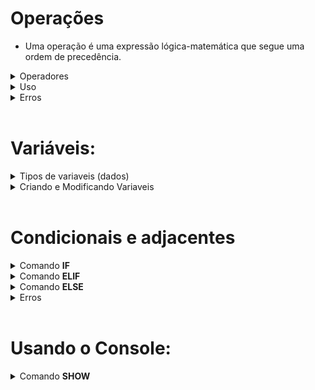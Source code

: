 # Operações 
* Uma operação é uma expressão lógica-matemática que segue uma ordem de precedência.

<details>
<summary> Operadores </summary>

* Todos os operadores abaixo estão organizados da seguinte forma: símbolo, ordem de precedência (quanto maior, mais prioridade), função e um exemplo. 

* Operadores unários: 
        
        ! : 7 : Not lógico   : !0 = 1
        - : 7 : Menos unário : -1 = -1

* Operadores binários:

        | : 1 : Ou lógico    : 0 | 1 = 1
        & : 2 : And lógico   : 0 & 1 = 0
        + : 4 : Soma         : 1 + 2 = 3
        - : 4 : Subtração    : 1 - 2 = -1
        * : 5 : Multiplicação: 2 * 2 = 4
        / : 5 : Divisão      : 2 / 2 = 1
        % : 5 : Módulo       : 2 % 2 = 0
        ^ : 6 : Potência     : 5 ^ 3 = 125
        ~ : 0 : Aproximação  : 0~10.6 = 11 (a ~ b → arredonda o número a com b casas decimais)

* Comparadores:

        > : 3 : Maior ou igual : 10 > 5 = 1 (Retorna 1 caso (a>=b), 0 caso contrário.)
        < : 3 : Menor ou igual : 10 < 5 = 0 (Retorna 1 caso (a<=b), 0 caso contrário.)
        $ : 3 : Texto igual    : abc $ abc = 1 (Compara strings. Retonar 1 caso a = b, 0 caso contrário.)

        Nota: Se os dois primeiros comparadores (>,<) forem usados com strings, a comparação será feita com base na quantidade de caracteres: abc > abdc será executado como 3 > 4

* Parenteses:

        Usados para "roubar" prioridade:

        2*2+2 = 6
        2*(2+2) = 8

</details>

<details>
<summary> Uso </summary>

* Operações podem envolver números, variáveis e em alguns casos, texto. Também podem ser compostos por apenas um elemento:

        12
        Pera
        1 + (VariavelA - VariavelB)
        fruta + maca

</details>

<details>
<summary>Erros</summary>

* Quando uma expressão entre dois tipos diferentes é executada (e.x.: abc + 2), um erro como o seguinte surge:

        Erro : Operação com dois tipos diferentes. --> "set a abc + 2", linha 1

* Quando uma operação é mal-escrita (e.x.: +-3), um erro como o seguinte surge:

        Erro : Operação matemática malformada. --> "set a +-3", linha 1

* Quando uma operação de lógica binária é executada com texto ( abc & bcd ), um erro como o seguinte surge:

        Erro : Logica binária com valor não numérico --> "set a abc & abc", linha 1

</details>

<br>




# Variáveis:
<details>
<summary>Tipos de variaveis (dados) </summary>


* Existem três tipos principais de dados simples nessa linguagem:

        Tipo numérico (num): Qualquer número.
        Tipo string   (txt): Qualquer sequência de texto.
        Tipo nenhum   (nil): Representa uma ausência de valor.
                
* Para representar valores booleanos (verdadeiro / falso), é usado um tipo numérico. O valor 1 representa a verdade, enquanto qualquer outro é interpretado como falso.

</details>
<details>
<summary>Criando e Modificando Variaveis</summary>

* Para criar e/ou modificar o valor de uma variável, utiliza-se a seguinte estrutura:

        set NOME VALOR.

<br>

* "NOME" deve conter apenas letras (maiúsculas ou minúsculas) ou underlines.<br>
* "VALOR" é uma [OPERAÇÃO](#operações)
<details>
<summary>Erros</summary>

* Se o nome de uma variável fugir dos padrões de nomenclatura, um erro como o seguinte aparecerá:

        Erro : Caractere proibido no nome da variavel. --> "set variavel12 10", linha 1

    A omissão do nome resultará em um erro como o seguinte:

        Erro : Comando set sem nome --> "set ", linha 1

* "VALOR" deve ser uma [Operação](#operações).<br>
A omissão da operação resultará em um erro como o seguinte:

        Erro : Comando set sem operação. --> "set variavel", linha 1

</details>
</details>

<br>

# Condicionais e adjacentes

<details>
<summary>Comando <b> IF </b></summary>


* Esse comando segue a seguinte estrutura: 

        if OPERAÇÃO
            código condicional

* Ao ser executado, o comando avalia a [OPERAÇÃO](#operações). Se o resultado for 1, e SOMENTE 1, o bloco identado (código condicional) é executado.

</details>


<details>
<summary>Comando <b> ELIF </b></summary>

* Esse comando segue a seguinte estrutura: 

        if 10-10
            set a 0
        elif OPERAÇÃO
            código condicional

* Ao ser executado, o comando avalia a [OPERAÇÃO](#operações). Se o resultado for 1 e o resultado do comando condicional passado não for 1, o bloco identado (código condicional) é executado.
* É possível criar encadeamentos com esse comando:

        if 0
            show ok!
        elif 0
            show ok!
        elif 1
            show EXECUTADO!
        elif 1
            show ok!

        SAÍDA:

        EXECUTADO!



</details>


<details>
<summary>Comando <b> ELSE </b></summary>

* Esse comando segue a seguinte estrutura: 

        if 10-10
            set a 0
        else
            código condicional

* Caso o resultado do comando condicional passado não seja 1, o bloco de código identado (código condicional) será executado.
</details>

<details>
<summary>Erros </summary>

* Caso seja criado um "if" ou um "elif" sem operação, um erro como o seguinte aparecerá:

        Erro : Condicional sem argumento. --> "if ", linha 1

* Caso seja criada uma condicional sem corpo (código identado), um erro como o seguinte aparecerá:

        Erro : Condicional sem corpo --> "if 10", linha 1



</details>


<br>

# Usando o Console:
<details>
<summary>Comando <b> SHOW </b></summary>

* Para jogar dados no console, utiliza-se a seguinte estrutura:

        show ARGUMENTOS

* "ARGUMENTOS" pode ser composto por texto e variáveis:

        set variavel 12
        show Numero: variavel

        SAÍDA:

        Numero: 12



* Para poder mostrar o nome de uma variável, envolve-se o termo com "`", chamado de indicador:

        set variavel 12
        show Valor de `variavel`: variavel

        SAÍDA:

        Valor de variavel: 12
    

<details>
<summary>Erros</summary>

* Escrever uma estrutura não-balanceada de indicadores resultará em um erro como o seguinte:

        Erro : Quantia indevida de indicadores. --> "show `a", linha 2

* A omissão de argumentos resultará em um erro como o seguinte:

        Erro : Comando show sem argumentos. --> "show", linha 1
</details>


</details>